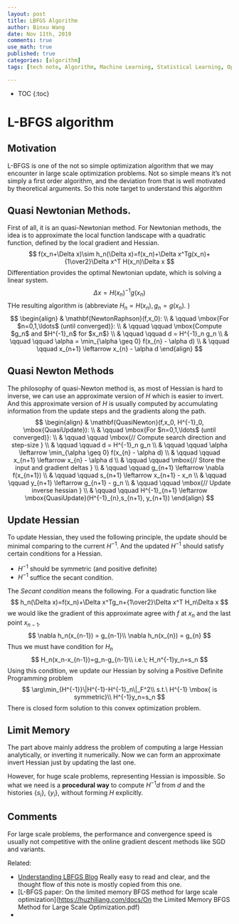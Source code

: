 ```yaml
---
layout: post
title: LBFGS Algorithm
author: Binxu Wang
date: Nov 11th, 2019
comments: true
use_math: true
published: true
categories: [algorithm]
tags: [tech note, Algorithm, Machine Learning, Statistical Learning, Optimization]

---
```


* TOC
{:toc}


L-BFGS algorithm
=======
## Motivation
L-BFGS is one of the not so simple optimization algorithm that we may encounter in large scale optimization problems. Not so simple means it’s not simply a first order algorithm, and the deviation from that is well motivated by theoretical arguments. So this note target to understand this algorithm 



## Quasi Newtonian Methods.
First of all, it is an quasi-Newtonian method. For Newtonian methods, the idea is to approximate the local function landscape with a quadratic function, defined by the local gradient and Hessian. 
$$
f(x_n+\Delta x)\sim h_n(\Delta x)=f(x_n)+\Delta x^Tg(x_n)+{1\over2}\Delta x^T H(x_n)\Delta x
$$
Differentiation provides the optimal Newtonian update, which is solving a linear system. 
$$
\Delta x=H(x_n)^{-1}g(x_n)
$$
THe resulting algorithm is (abbreviate $H_n=H(x_n),g_n=g(x_n)$. )
$$
\begin{align}
 & \mathbf{NewtonRaphson}(f,x_0): \\
 & \qquad \mbox{For $n=0,1,\ldots$ (until converged)}: \\
 & \qquad \qquad \mbox{Compute $g_n$ and $H^{-1}_n$ for $x_n$} \\
 & \qquad \qquad d = H^{-1}_n g_n \\
 & \qquad \qquad \alpha = \min_{\alpha \geq 0} f(x_{n} - \alpha d) \\
 & \qquad \qquad x_{n+1} \leftarrow x_{n} - \alpha d
\end{align}
$$

## Quasi Newton Methods

The philosophy of quasi-Newton method is, as most of Hessian is hard to inverse, we can use an approximate version of $H$ which is easier to invert. And this approximate version of $H$ is usually computed by accumulating information from the update steps and the gradients along the path. 
$$
\begin{align}
& \mathbf{QuasiNewton}(f,x_0, H^{-1}_0, \mbox{QuasiUpdate}): \\
& \qquad \mbox{For $n=0,1,\ldots$ (until converged)}: \\
& \qquad \qquad \mbox{// Compute search direction and step-size } \\
& \qquad \qquad d = H^{-1}_n g_n \\
& \qquad \qquad \alpha \leftarrow \min_{\alpha \geq 0} f(x_{n} - \alpha d) \\
& \qquad \qquad x_{n+1} \leftarrow x_{n} - \alpha d \\
& \qquad \qquad \mbox{// Store the input and gradient deltas } \\
& \qquad \qquad g_{n+1} \leftarrow \nabla f(x_{n+1}) \\
& \qquad \qquad s_{n+1} \leftarrow x_{n+1} - x_n \\
& \qquad \qquad y_{n+1} \leftarrow g_{n+1} - g_n \\
& \qquad \qquad \mbox{// Update inverse hessian } \\
& \qquad \qquad H^{-1}_{n+1} \leftarrow \mbox{QuasiUpdate}(H^{-1}_{n},s_{n+1}, y_{n+1})
\end{align}
$$

## Update Hessian

To update Hessian, they used the following principle, the update should be minimal comparing to the current $H^{-1}$. And the updated $H^{-1}$ should satisfy certain conditions for a Hessian. 

* $H^{-1}$ should be symmetric (and positive definite)
* $H^{-1}$ suffice the secant condition. 

The *Secant condition* means the following. For a quadratic function like 
$$
h_n(\Delta x)=f(x_n)+\Delta x^Tg_n+{1\over2}\Delta x^T H_n\Delta x
$$
we would like the gradient of this approximate agree with $f$ at $x_n$ and the last point $x_{n-1}$. 
$$
\nabla h_n(x_{n-1}) = g_{n-1}\\
\nabla h_n(x_{n}) = g_{n}
$$
Thus we must have condition for $H_n$
$$
H_n(x_n-x_{n-1})=g_n-g_{n-1}\\
i.e.\; H_n^{-1}y_n=s_n
$$
Using this condition, we update our Hessian by solving a Positive Definite Programming problem
$$
\arg\min_{H^{-1}}\|H^{-1}-H^{-1}_n\|_F^2\\
s.t.\ H^{-1} \mbox{ is symmetric}\\
H^{-1}y_n=s_n
$$
There is closed form solution to this convex optimization problem. 



## Limit Memory 

The part above mainly address the problem of computing a large Hessian analytically, or inverting it numerically. Now we can form an approximate invert Hessian just by updating the last one. 

However, for huge scale problems, representing Hessian is impossible. So what we need is a **procedural way** to compute $H^{-1}d$ from $d$ and the histories $\{s_i\},\ \{y_i\}$, without forming $H$ explicitly. 



## Comments

For large scale problems, the performance and convergence speed is usually not competitive with the online gradient descent methods like SGD and variants. 

Related: 

* [Understanding LBFGS Blog](http://aria42.com/blog/2014/12/understanding-lbfgs) Really easy to read and clear, and the thought flow of this note is mostly copied from this one. 
* [L-BFGS paper: On the limited memory BFGS method for large scale optimization](https://huzhiliang.com/docs/On the Limited Memory BFGS Method for Large Scale Optimization.pdf)
* 